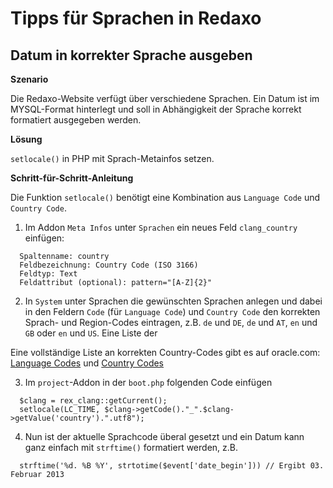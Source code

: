 # Tipps für Sprachen in Redaxo

## Datum in korrekter Sprache ausgeben

**Szenario** 

Die Redaxo-Website verfügt über verschiedene Sprachen. Ein Datum ist im MYSQL-Format hinterlegt und soll in Abhängigkeit der Sprache korrekt formatiert ausgegeben werden.

**Lösung** 

`setlocale()` in PHP mit Sprach-Metainfos setzen.

**Schritt-für-Schritt-Anleitung**

Die Funktion `setlocale()` benötigt eine Kombination aus `Language Code` und `Country Code`.

1. Im Addon `Meta Infos` unter `Sprachen` ein neues Feld `clang_country` einfügen:
```
  Spaltenname: country
  Feldbezeichnung: Country Code (ISO 3166)
  Feldtyp: Text
  Feldattribut (optional): pattern="[A-Z]{2}"
```
2. In `System` unter Sprachen die gewünschten Sprachen anlegen und dabei in den Feldern `Code` (für `Language Code`) und `Country Code` den korrekten Sprach- und Region-Codes eintragen, z.B. `de` und `DE`, `de` und `AT`, `en` und `GB` oder `en` und `US`. Eine Liste der

Eine vollständige Liste an korrekten Country-Codes gibt es auf oracle.com: [Language Codes](https://docs.oracle.com/cd/E13214_01/wli/docs92/xref/xqisocodes.html#wp1252447) und [Country Codes](https://docs.oracle.com/cd/E13214_01/wli/docs92/xref/xqisocodes.html#wp1250799)

3. Im `project`-Addon in der `boot.php` folgenden Code einfügen
```
  $clang = rex_clang::getCurrent();
  setlocale(LC_TIME, $clang->getCode()."_".$clang->getValue('country').".utf8");
```
4. Nun ist der aktuelle Sprachcode überal gesetzt und ein Datum kann ganz einfach mit `strftime()` formatiert werden, z.B.
```
  strftime('%d. %B %Y', strtotime($event['date_begin'])) // Ergibt 03. Februar 2013
```

##
